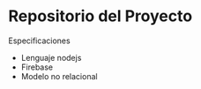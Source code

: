 # Repositorio del Proyecto

Especificaciones

* Lenguaje nodejs
* Firebase
* Modelo no relacional
 

